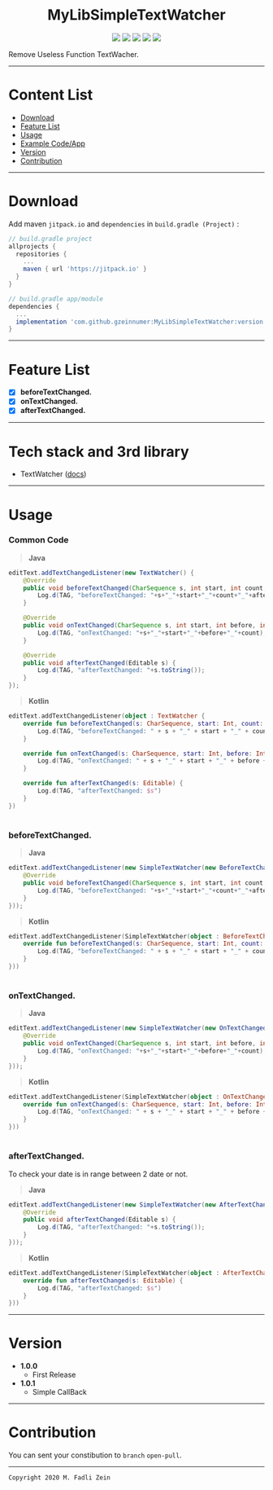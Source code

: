 <h1 align="center">
    MyLibSimpleTextWatcher
</h1>

<p align="center">
    <a><img src="https://img.shields.io/badge/Version-1.0.1-brightgreen.svg?style=flat"></a>
    <a><img src="https://img.shields.io/badge/ID-gzeinnumer-blue.svg?style=flat"></a>
    <a><img src="https://img.shields.io/badge/Java-Suport-green?logo=java&style=flat"></a>
    <a><img src="https://img.shields.io/badge/Kotlin-Suport-green?logo=kotlin&style=flat"></a>
    <a href="https://github.com/gzeinnumer"><img src="https://img.shields.io/github/followers/gzeinnumer?label=follow&style=social"></a>
    <br>
    <p>Remove Useless Function TextWacher.</p>
</p>

---
# Content List
* [Download](#download)
* [Feature List](#feature-list)
* [Usage](#usage)
* [Example Code/App](#example-codeapp)
* [Version](#version)
* [Contribution](#contribution)

---
# Download
Add maven `jitpack.io` and `dependencies` in `build.gradle (Project)` :
```gradle
// build.gradle project
allprojects {
  repositories {
    ...
    maven { url 'https://jitpack.io' }
  }
}

// build.gradle app/module
dependencies {
  ...
  implementation 'com.github.gzeinnumer:MyLibSimpleTextWatcher:version'
}
```

---
# Feature List
- [x] **beforeTextChanged.**
- [x] **onTextChanged.**
- [x] **afterTextChanged.**

---
# Tech stack and 3rd library
- TextWatcher ([docs](https://developer.android.com/reference/android/text/TextWatcher))

---
# Usage

### Common Code  
> **Java**
```java
editText.addTextChangedListener(new TextWatcher() {
    @Override
    public void beforeTextChanged(CharSequence s, int start, int count, int after) {
        Log.d(TAG, "beforeTextChanged: "+s+"_"+start+"_"+count+"_"+after);
    }

    @Override
    public void onTextChanged(CharSequence s, int start, int before, int count) {
        Log.d(TAG, "onTextChanged: "+s+"_"+start+"_"+before+"_"+count);
    }

    @Override
    public void afterTextChanged(Editable s) {
        Log.d(TAG, "afterTextChanged: "+s.toString());
    }
});
```
> **Kotlin**
```kotlin
editText.addTextChangedListener(object : TextWatcher {
    override fun beforeTextChanged(s: CharSequence, start: Int, count: Int, after: Int) {
        Log.d(TAG, "beforeTextChanged: " + s + "_" + start + "_" + count + "_" + after)
    }

    override fun onTextChanged(s: CharSequence, start: Int, before: Int, count: Int) {
        Log.d(TAG, "onTextChanged: " + s + "_" + start + "_" + before + "_" + count)
    }

    override fun afterTextChanged(s: Editable) {
        Log.d(TAG, "afterTextChanged: $s")
    }
})
```
#
### beforeTextChanged.
> **Java**
```java
editText.addTextChangedListener(new SimpleTextWatcher(new BeforeTextChanged() {
    @Override
    public void beforeTextChanged(CharSequence s, int start, int count, int after) {
        Log.d(TAG, "beforeTextChanged: "+s+"_"+start+"_"+count+"_"+after);
    }
}));
```
> **Kotlin**
```kotlin
editText.addTextChangedListener(SimpleTextWatcher(object : BeforeTextChanged {
    override fun beforeTextChanged(s: CharSequence, start: Int, count: Int, after: Int) {
        Log.d(TAG, "beforeTextChanged: " + s + "_" + start + "_" + count + "_" + after)
    }
}))
```

#
### onTextChanged.
> **Java**
```java
editText.addTextChangedListener(new SimpleTextWatcher(new OnTextChanged() {
    @Override
    public void onTextChanged(CharSequence s, int start, int before, int count) {
        Log.d(TAG, "onTextChanged: "+s+"_"+start+"_"+before+"_"+count);
    }
}));
```
> **Kotlin**
```kotlin
editText.addTextChangedListener(SimpleTextWatcher(object : OnTextChanged {
    override fun onTextChanged(s: CharSequence, start: Int, before: Int, count: Int) {
        Log.d(TAG, "onTextChanged: " + s + "_" + start + "_" + before + "_" + count)
    }
}))
```

#
### **afterTextChanged.**
To check your date is in range between 2 date or not.
> **Java**
```java
editText.addTextChangedListener(new SimpleTextWatcher(new AfterTextChanged() {
    @Override
    public void afterTextChanged(Editable s) {
        Log.d(TAG, "afterTextChanged: "+s.toString());
    }
}));
```
> **Kotlin**
```kotlin
editText.addTextChangedListener(SimpleTextWatcher(object : AfterTextChanged {
    override fun afterTextChanged(s: Editable) {
        Log.d(TAG, "afterTextChanged: $s")
    }
}))
```

---
# Version
- **1.0.0**
  - First Release
- **1.0.1**
  - Simple CallBack

---
# Contribution
You can sent your constibution to `branch` `open-pull`.

---

```
Copyright 2020 M. Fadli Zein
```
